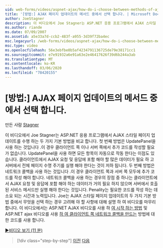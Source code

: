 ```yaml
---
uid: web-forms/videos/aspnet-ajax/how-do-i-choose-between-methods-of-ajax-page-updates
title: '[방법:] AJAX 페이지 업데이트의 메서드 중에서 선택 합니다. | Microsoft Docs'
author: JoeStagner
description: 이 비디오에서 Joe Stagner는 ASP.NET 응용 프로그램에서 AJAX 스타일 페이지 업데이트를 수행 하는 두 가지 기본 방법을 비교 합니다. 첫 번째 방법은 Upd를 사용 하는 것입니다.
ms.author: riande
ms.date: 07/09/2007
ms.assetid: a5e33a7d-ccb2-483f-a955-3d39f72ba4ec
msc.legacyurl: /web-forms/videos/aspnet-ajax/how-do-i-choose-between-methods-of-ajax-page-updates
msc.type: video
ms.openlocfilehash: 56e3ebfbe0b5af4234791136725de79e38171cc1
ms.sourcegitcommit: e7e91932a6e91a63e2e46417626f39d6b244a3ab
ms.translationtype: MT
ms.contentlocale: ko-KR
ms.lasthandoff: 03/06/2020
ms.locfileid: "78420155"
---
```

# <a name="how-do-i-choose-between-methods-of-ajax-page-updates"></a>[방법:] AJAX 페이지 업데이트의 메서드 중에서 선택 합니다.

만든 사람 [Stagner](https://github.com/JoeStagner)

이 비디오에서 Joe Stagner는 ASP.NET 응용 프로그램에서 AJAX 스타일 페이지 업데이트를 수행 하는 두 가지 기본 방법을 비교 합니다. 첫 번째 방법은 UpdatePanel을 사용 하는 것입니다 .이 경우 클라이언트 쪽 이나 서버 쪽에서 추가 코드를 작성할 필요가 없습니다. UpdatePanel을 사용 하면 모든 항목이 자동으로 작동 한다는 이점도 있습니다. 클라이언트에서 AJAX 요청 및 응답에 포함 해야 할 많은 데이터가 필요 하 고 서버에서 전체 페이지 수명 주기를 실행 해야 한다는 것이 저하 됩니다. 두 번째 방법은 네트워크 콜백을 사용 하는 것입니다 .이 경우 클라이언트 쪽과 서버 쪽 모두에 추가 코드를 작성 해야 합니다. 네트워크 콜백을 사용 하는 경우의 장점 중 하나는 클라이언트에서 AJAX 요청 및 응답에 포함 해야 하는 데이터가 거의 필요 하지 않으며 서버에서 호출 된 서비스 메서드만 실행 해야 한다는 것입니다. Penality는 필요한 코드를 작성 하는 데 소요 되는 시간과 노력입니다. Joe는 AJAX 스타일 페이지 업데이트의 두 가지 기본 방법 중에서 무엇을 선택 하는 경우 고려해 야 할 사항에 대해 설명 하 여 비디오를 마무리 합니다. 이 비디오에서는 ASP.NET AJAX 비디오를 사용 하 [여 시작 하는 방법](how-do-i-get-started-with-aspnet-ajax.md) 및 ASP.NET ajax 비디오를 사용 [하 여 클라이언트 쪽 네트워크 콜백을 만드는](how-do-i-make-client-side-network-callbacks-with-aspnet-ajax.md) 방법에 대 한 코드를 사용 합니다.

[&#9654;비디오 보기 (11 분)](https://channel9.msdn.com/Blogs/ASP-NET-Site-Videos/how-do-i-choose-between-methods-of-ajax-page-updates)

> [!div class="step-by-step"]
> [이전](how-do-i-update-multiple-regions-of-a-page-with-aspnet-ajax.md)
> [다음](how-do-i-use-other-javascript-user-interface-libraries-with-aspnet-ajax.md)
